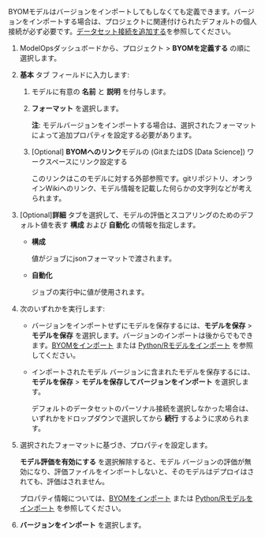 BYOMモデルはバージョンをインポートしてもしなくても定義できます。バージョンをインポートする場合は、プロジェクトに関連付けられたデフォルトの個人接続が必ず必要です。[データセット接続を追加する](vpe1725389258480.md)を参照してください。

1.  ModelOpsダッシュボードから、プロジェクト > **BYOMを定義する** の順に選択します。


1.  **基本** タブ フィールドに入力します:

    1.  モデルに有意の **名前** と **説明** を付与します。


    1.  **フォーマット** を選択します。

        **注**: モデルバージョンをインポートする場合は、選択されたフォーマットによって追加プロパティを設定する必要があります。


    1.  [Optional] **BYOMへのリンク**モデルの (GitまたはDS [Data Science]) ワークスペースにリンク設定する

        このリンクはこのモデルに対する外部参照です。gitリポジトリ、オンラインWikiへのリンク、モデル情報を記載した何らかの文字列などが考えられます。


1.  [Optional]**詳細** タブを選択して、モデルの評価とスコアリングのためのデフォルト値を表す **構成** および **自動化** の情報を指定します。

    -   **構成**

        値がジョブにjsonフォーマットで渡されます。


    -   **自動化**

        ジョブの実行中に値が使用されます。


1.  次のいずれかを実行します:

    -   バージョンをインポートせずにモデルを保存するには、**モデルを保存** > **モデルを保存** を選択します。バージョンのインポートは後からでもできます。[BYOMをインポート](nro1732650484867.md) または [Python/Rモデルをインポート](jbg1732650538946.md) を参照してください。


    -   インポートされたモデル バージョンに含まれたモデルを保存するには、**モデルを保存** > **モデルを保存してバージョンをインポート** を選択します。

        デフォルトのデータセットのパーソナル接続を選択しなかった場合は、いずれかをドロップダウンで選択してから **続行** するように求められます。


1.  選択されたフォーマットに基づき、プロパティを設定します。

    **モデル評価を有効にする** を選択解除すると、モデル バージョンの評価が無効になり、評価ファイルをインポートしないと、そのモデルはデプロイはされても、評価はされません。

    プロパティ情報については、[BYOMをインポート](nro1732650484867.md) または [Python/Rモデルをインポート](jbg1732650538946.md) を参照してください。


1.  **バージョンをインポート** を選択します。


